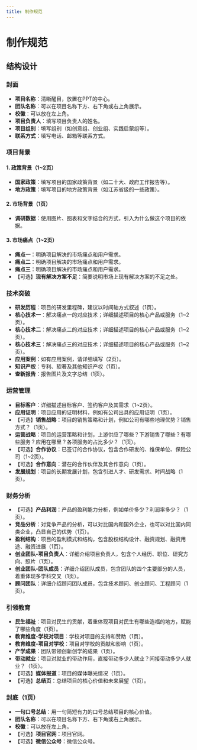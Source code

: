```yaml
---
title: 制作规范
---
```

# 制作规范

## 结构设计

### 封面

- **项目名称**：清晰醒目，放置在PPT的中心。
- **团队名称**：可以在项目名称下方、右下角或右上角展示。
- **校徽**：可以放在左上角。
- **项目负责人**：填写项目负责人的姓名。
- **项目组别**：填写组别（如创意组、创业组、实践启蒙组等）。
- **联系方式**：填写电话、邮箱等联系方式。

### 项目背景

#### 1. 政策背景（1~2页）

- **国家政策**：填写项目的国家政策背景（如二十大、政府工作报告等）。
- **地方政策**：填写项目的地方政策背景（如江苏省级的一些政策）。

#### 2. 市场背景（1页）

- **调研数据**：使用图片、图表和文字结合的方式，引入为什么做这个项目的依据。

#### 3. 市场痛点（1~2页）

- **痛点一**：明确项目解决的市场痛点和用户需求。
- **痛点二**：明确项目解决的市场痛点和用户需求。
- **痛点三**：明确项目解决的市场痛点和用户需求。
- 【可选】**现有解决方案不足**：简要说明市场上现有解决方案的不足之处。

### 技术突破
- **研发历程**：项目的研发里程碑，建议以时间轴方式叙述（1页）。
- **核心技术一**：解决痛点一的对应技术；详细描述项目的核心产品或服务（1~2页）。
- **核心技术二**：解决痛点二的对应技术；详细描述项目的核心产品或服务（1~2页）。
- **核心技术三**：解决痛点三的对应技术；详细描述项目的核心产品或服务（1~2页）。
- **应用案例**：如有应用案例，请详细填写（2页）。
- **知识产权**：专利、软著及其他知识产权（1页）。
- **查新报告**：报告图片及文字总结（1页）。

### 运营管理

- **目标客户**：详细描述目标客户、签约客户及其需求（1~2页）。
- **应用证明**：项目应用的证明材料，例如有公司出具的应用证明（1页）。
- 【可选】**销售战略**：项目的销售策略和计划，例如公司有哪些地理优势？销售方式？（1页）。
- **运营战略**：项目的运营策略和计划，上游供应了哪些？下游销售了哪些？有哪些服务？应用在哪里？各项服务的占比多少？（1页）。
- 【可选】**合作协议**：已签订的合作协议，包含合作研发的、维保单位、保险公司（1~2页）。
- 【可选】**合作意向**：潜在的合作伙伴及其合作意向（1页）。
- **发展规划**：项目的长期发展计划，包含引进人才、研发需求、时间战略（1页）。

### 财务分析

- 【可选】**产品利润**：产品的盈利能力分析，例如单价多少？利润率多少？（1页）。
- **竞品分析**：对竞争产品的分析，可以对比国内和国外企业，也可以对比国内同类企业，凸显自己的优势（1页）。
- **盈利结构**：项目的盈利模式和结构，包含股权结构设计、融资规划、融资用途、融资进展（1页）。
- **创业团队-项目负责人**：详细介绍项目负责人，包含个人经历、职位、研究方向、照片（1页）。
- **创业团队-团队成员**：详细介绍团队成员，包含团队的四个主要部分的人员，着重体现多学科交叉（1页）。
- **顾问团队**：详细介绍顾问团队成员，包含技术顾问、创业顾问、工程顾问（1页）。

### 引领教育

- **民生福祉**：项目对民生的贡献，着重体现项目对民生有哪些造福的地方，赋能了哪些角度（1页）。
- **教育维度-学校对项目**：学校对项目的支持和赞助（1页）。
- **教育维度-项目对学校**：项目对学校的贡献和影响（1页）。
- **产学成果**：团队带领创新创学的成果（1页）。
- **带动就业**：项目对就业的带动作用，直接带动多少人就业？间接带动多少人就业？（1页）。
- 【可选】**媒体报道**：项目的媒体曝光情况（1页）。
- 【可选】**总结页**：总结项目的核心价值和未来展望（1页）。

### 封底（1页）

- **一句口号总结**：用一句简短有力的口号总结项目的核心价值。
- **团队名称**：可以在项目名称下方、右下角或右上角展示。
- **校徽**：可以放在左上角。
- 【可选】**项目官网**：项目官网。
- 【可选】**微信公众号**：微信公众号。